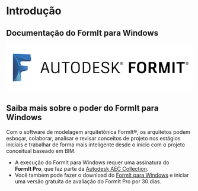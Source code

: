 # Introdução

## Documentação do FormIt para Windows

![](<.gitbook/assets/b5030b43-df24-4259-ad6a-94bcad61bc78 (1).png>)

## Saiba mais sobre o poder do FormIt para Windows

Com o software de modelagem arquitetônica FormIt®, os arquitetos podem esboçar, colaborar, analisar e revisar conceitos de projeto nos estágios iniciais e trabalhar de forma mais inteligente desde o início com o projeto conceitual baseado em BIM.

* A execução do FormIt para Windows requer uma assinatura do **FormIt Pro**, que faz parte da [Autodesk AEC Collection](https://www.autodesk.com.br/collections/architecture-engineering-construction/overview).
* Você também pode fazer o download do [FormIt para Windows](https://formit.autodesk.com/page/download) e iniciar uma versão gratuita de avaliação do FormIt Pro por 30 dias.
